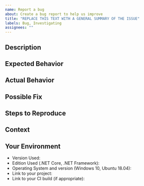 ```yaml
---
name: Report a bug
about: Create a bug report to help us improve
title: "REPLACE THIS TEXT WITH A GENERAL SUMMARY OF THE ISSUE"
labels: Bug, Investigating
assignees: ""
---
```


## Description
<!-- Provide a more detailed introduction of the issue itself, -->
<!-- and why you consider it to be a bug -->

## Expected Behavior
<!-- Tell us what you believe should happen -->

## Actual Behavior
<!-- Tell us what is happening -->

## Possible Fix
<!-- Not obligatory, but suggest a fix or reason for the bug -->

## Steps to Reproduce
<!-- Provide a link to a live example, or an unambiguous set of steps to -->
<!-- reproduce this bug. Include code to reproduce, if relevant -->

## Context
<!-- How has this bug affected you? What were you trying to accomplish? -->

## Your Environment
<!-- Include as many relevant details about the environment -->
<!-- you experienced the bug in -->

- Version Used:
- Edition Used (.NET Core, .NET Framework):
- Operating System and version (Windows 10, Ubuntu 18.04):
- Link to your project:
- Link to your CI build (if appropriate):
